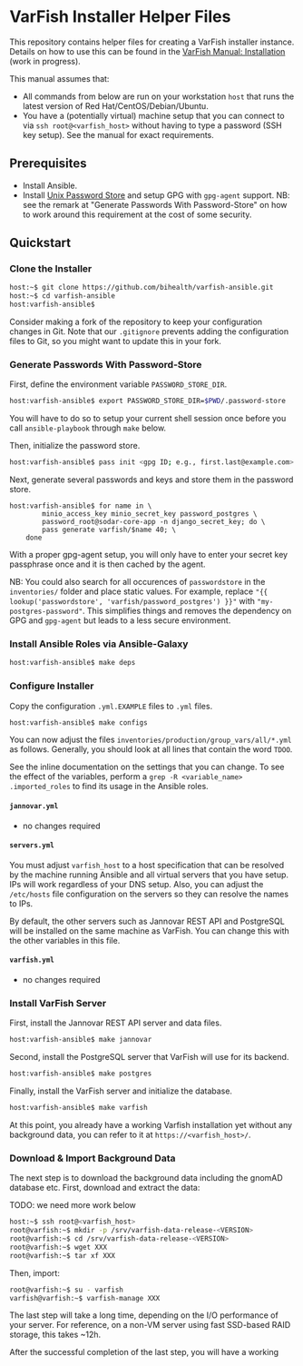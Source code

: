 # VarFish Installer Helper Files

This repository contains helper files for creating a VarFish installer instance.
Details on how to use this can be found in the [VarFish Manual: Installation](https://varfish-server.readthedocs.io/en/latest/installation.html) (work in progress).

This manual assumes that:

- All commands from below are run on your workstation `host` that runs the latest version of Red Hat/CentOS/Debian/Ubuntu.
- You have a (potentially virtual) machine setup that you can connect to via `ssh root@<varfish_host>` without having to type a password (SSH key setup).
  See the manual for exact requirements.

## Prerequisites

- Install Ansible.
- Install [Unix Password Store](https://www.passwordstore.org/) and setup GPG with `gpg-agent` support.
  NB: see the remark at "Generate Passwords With Password-Store" on how to work around this requirement at the cost of some security.

## Quickstart

### Clone the Installer

```bash
host:~$ git clone https://github.com/bihealth/varfish-ansible.git
host:~$ cd varfish-ansible
host:varfish-ansible$
```

Consider making a fork of the repository to keep your configuration changes in Git.
Note that our `.gitignore` prevents adding the configuration files to Git, so you might want to update this in your fork.

### Generate Passwords With Password-Store

First, define the environment variable `PASSWORD_STORE_DIR`.

```bash
host:varfish-ansible$ export PASSWORD_STORE_DIR=$PWD/.password-store
```

You will have to do so to setup your current shell session once before you call `ansible-playbook` through `make` below.

Then, initialize the password store.

```bash
host:varfish-ansible$ pass init <gpg ID; e.g., first.last@example.com>
```

Next, generate several passwords and keys and store them in the password store.

```
host:varfish-ansible$ for name in \
        minio_access_key minio_secret_key password_postgres \
        password_root@sodar-core-app -n django_secret_key; do \
        pass generate varfish/$name 40; \
    done
```

With a proper gpg-agent setup, you will only have to enter your secret key passphrase once and it is then cached by the agent.

NB: You could also search for all occurences of `passwordstore` in the `inventories/` folder and place static values.
For example, replace `"{{ lookup('passwordstore', 'varfish/password_postgres') }}"` with `"my-postgres-password"`.
This simplifies things and removes the dependency on GPG and `gpg-agent` but leads to a less secure environment.

### Install Ansible Roles via Ansible-Galaxy

```bash
host:varfish-ansible$ make deps
```

### Configure Installer

Copy the configuration `.yml.EXAMPLE` files to `.yml` files.

```bash
host:varfish-ansible$ make configs
```

You can now adjust the files `inventories/production/group_vars/all/*.yml` as follows.
Generally, you should look at all lines that contain the word `TDOO`.

See the inline documentation on the settings that you can change.
To see the effect of the variables, perform a `grep -R <variable_name> .imported_roles` to find its usage in the Ansible roles.

#### `jannovar.yml`

- no changes required

#### `servers.yml`

You must adjust `varfish_host` to a host specification that can be resolved by the machine running Ansible and all virtual servers that you have setup.
IPs will work regardless of your DNS setup.
Also, you can adjust the `/etc/hosts` file configuration on the servers so they can resolve the names to IPs.

By default, the other servers such as Jannovar REST API and PostgreSQL will be installed on the same machine as VarFish.
You can change this with the other variables in this file.

#### `varfish.yml`

- no changes required

### Install VarFish Server

First, install the Jannovar REST API server and data files.

```bash
host:varfish-ansible$ make jannovar
```

Second, install the PostgreSQL server that VarFish will use for its backend.

```bash
host:varfish-ansible$ make postgres
```

Finally, install the VarFish server and initialize the database.

```bash
host:varfish-ansible$ make varfish
```

At this point, you already have a working Varfish installation yet without any background data, you can refer to it at `https://<varfish_host>/`.

### Download & Import Background Data

The next step is to download the background data including the gnomAD database etc.
First, download and extract the data:

TODO: we need more work below

```bash
host:~$ ssh root@<varfish_host>
root@varfish:~$ mkdir -p /srv/varfish-data-release-<VERSION>
root@varfish:~$ cd /srv/varfish-data-release-<VERSION>
root@varfish:~$ wget XXX
root@varfish:~$ tar xf XXX
```

Then, import:

```bash
root@varfish:~$ su - varfish
varfish@varfish:~$ varfish-manage XXX
```

The last step will take a long time, depending on the I/O performance of your server.
For reference, on a non-VM server using fast SSD-based RAID storage, this takes ~12h.

After the successful completion of the last step, you will have a working
